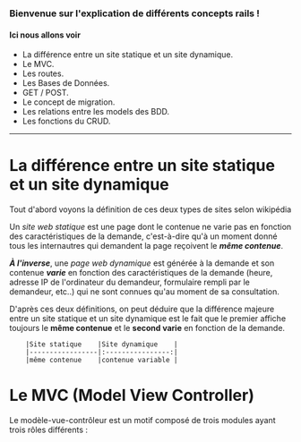 ### Bienvenue sur l'explication de différents concepts rails !

#### Ici nous allons voir

* La différence entre un site statique et un site dynamique.
* Le MVC.
* Les routes.
* Les Bases de Données.
* GET / POST.
* Le concept de migration.
* Les relations entre les models des BDD.
* Les fonctions du CRUD.

---

# La différence entre un site statique et un site dynamique

Tout d'abord voyons la définition de ces deux types de sites selon wikipédia

Un _site web statique_ est une page dont le contenue ne varie pas en fonction des caractéristiques de la demande, c'est-à-dire qu'à un moment donné tous les internautres qui demandent la page reçoivent le **_même contenue_**.

**_À l'inverse_**, une _page web dynamique_ est générée à la demande et son contenue **_varie_** en fonction des caractéristiques de la demande (heure, adresse IP de l'ordinateur du demandeur, formulaire rempli par le demandeur, etc..) qui ne sont connues qu'au moment de sa consultation.

D'après ces deux définitions, on peut déduire que la différence majeure entre un site statique et un site dynamique est le fait que le premier affiche toujours le **même contenue** et le **second varie** en fonction de la demande.


        |Site statique    |Site dynamique    |
        |-----------------|:----------------:|
        |même contenue    |contenue variable |



# Le MVC (Model View Controller)

Le modèle-vue-contrôleur est un motif composé de trois modules ayant trois rôles différents :




